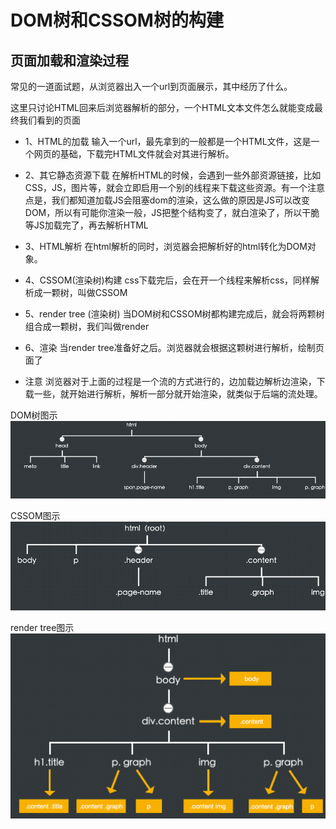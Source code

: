 # DOM树和CSSOM树的构建

## 页面加载和渲染过程
常见的一道面试题，从浏览器出入一个url到页面展示，其中经历了什么。<br/>

这里只讨论HTML回来后浏览器解析的部分，一个HTML文本文件怎么就能变成最终我们看到的页面
- 1、HTML的加载
  输入一个url，最先拿到的一般都是一个HTML文件，这是一个网页的基础，下载完HTML文件就会对其进行解析。

- 2、其它静态资源下载
  在解析HTML的时候，会遇到一些外部资源链接，比如CSS，JS，图片等，就会立即启用一个别的线程来下载这些资源。有一个注意点是，我们都知道加载JS会阻塞dom的渲染，这么做的原因是JS可以改变DOM，所以有可能你渲染一般，JS把整个结构变了，就白渲染了，所以干脆等JS加载完了，再去解析HTML
- 3、HTML解析
  在html解析的同时，浏览器会把解析好的html转化为DOM对象。
- 4、CSSOM(渲染树)构建
  css下载完后，会在开一个线程来解析css，同样解析成一颗树，叫做CSSOM
- 5、render tree (渲染树)
  当DOM树和CSSOM树都构建完成后，就会将两颗树组合成一颗树，我们叫做render
- 6、渲染
  当render tree准备好之后。浏览器就会根据这颗树进行解析，绘制页面了
- 注意
  浏览器对于上面的过程是一个流的方式进行的，边加载边解析边渲染，下载一些，就开始进行解析，解析一部分就开始渲染，就类似于后端的流处理。<br/>

DOM树图示
![1](./image/1.jpg)

CSSOM图示
![2](./image/2.jpg)

render tree图示
![3](./image/3.jpg)
